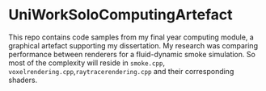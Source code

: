 # UniWorkSoloComputingArtefact
This repo contains code samples from my final year computing module, a graphical artefact supporting my dissertation. My research was comparing performance between renderers for a fluid-dynamic smoke simulation. So most of the complexity will reside in ``smoke.cpp``, ``voxelrendering.cpp``,``raytracerendering.cpp`` and their corresponding shaders.
